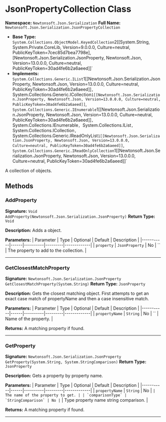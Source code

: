 # JsonPropertyCollection Class

**Namespace:** `Newtonsoft.Json.Serialization`
**Full Name:** `Newtonsoft.Json.Serialization.JsonPropertyCollection`
- **Base Type:** `System.Collections.ObjectModel.KeyedCollection`2[[System.String, System.Private.CoreLib, Version=9.0.0.0, Culture=neutral, PublicKeyToken=7cec85d7bea7798e],[Newtonsoft.Json.Serialization.JsonProperty, Newtonsoft.Json, Version=13.0.0.0, Culture=neutral, PublicKeyToken=30ad4fe6b2a6aeed]]`
- **Implements:** `System.Collections.Generic.IList`1[[Newtonsoft.Json.Serialization.JsonProperty, Newtonsoft.Json, Version=13.0.0.0, Culture=neutral, PublicKeyToken=30ad4fe6b2a6aeed]]`, `System.Collections.Generic.ICollection`1[[Newtonsoft.Json.Serialization.JsonProperty, Newtonsoft.Json, Version=13.0.0.0, Culture=neutral, PublicKeyToken=30ad4fe6b2a6aeed]]`, `System.Collections.Generic.IEnumerable`1[[Newtonsoft.Json.Serialization.JsonProperty, Newtonsoft.Json, Version=13.0.0.0, Culture=neutral, PublicKeyToken=30ad4fe6b2a6aeed]]`, `System.Collections.IEnumerable`, `System.Collections.IList`, `System.Collections.ICollection`, `System.Collections.Generic.IReadOnlyList`1[[Newtonsoft.Json.Serialization.JsonProperty, Newtonsoft.Json, Version=13.0.0.0, Culture=neutral, PublicKeyToken=30ad4fe6b2a6aeed]]`, `System.Collections.Generic.IReadOnlyCollection`1[[Newtonsoft.Json.Serialization.JsonProperty, Newtonsoft.Json, Version=13.0.0.0, Culture=neutral, PublicKeyToken=30ad4fe6b2a6aeed]]`

A collection of  objects.

## Methods

### AddProperty

**Signature:** `Void AddProperty(Newtonsoft.Json.Serialization.JsonProperty)`
**Return Type:** `Void`

**Description:** Adds a  object.

**Parameters:**
| Parameter | Type | Optional | Default | Description |
|-----------|------|----------|---------|-------------|
| `property` | `JsonProperty` | No | `` | The property to add to the collection. |

---

### GetClosestMatchProperty

**Signature:** `Newtonsoft.Json.Serialization.JsonProperty GetClosestMatchProperty(System.String)`
**Return Type:** `JsonProperty`

**Description:** Gets the closest matching  object.
            First attempts to get an exact case match of propertyName and then
            a case insensitive match.

**Parameters:**
| Parameter | Type | Optional | Default | Description |
|-----------|------|----------|---------|-------------|
| `propertyName` | `String` | No | `` | Name of the property. |

**Returns:** A matching property if found.

---

### GetProperty

**Signature:** `Newtonsoft.Json.Serialization.JsonProperty GetProperty(System.String, System.StringComparison)`
**Return Type:** `JsonProperty`

**Description:** Gets a property by property name.

**Parameters:**
| Parameter | Type | Optional | Default | Description |
|-----------|------|----------|---------|-------------|
| `propertyName` | `String` | No | `` | The name of the property to get. |
| `comparisonType` | `StringComparison` | No | `` | Type property name string comparison. |

**Returns:** A matching property if found.

---